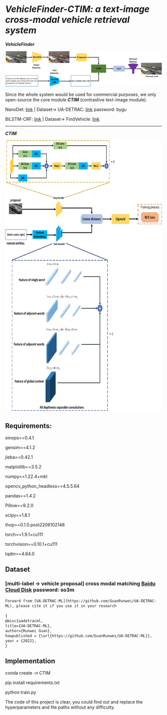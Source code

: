 # ***VehicleFinder-CTIM: a text-image cross-modal vehicle retrieval system***


  ***VehicleFinder***
  
  <img src="https://github.com/GuanRunwei/VehicleFinder-CTIM/blob/main/VehicleFinder.png" alt="Entity Types of FindVehicle" align=center/>

  Since the whole system would be used for commercial purposes, we only open-source the core module ***CTIM*** (contrastive text-image module).
  
  NanoDet: [link](https://github.com/RangiLyu/nanodet) |  Dataset-> UA-DETRAC: [link](https://pan.baidu.com/s/1-r355_V14YaMXwEhmteqRA) password: bygu 
  
  BiLSTM-CRF: [link](https://github.com/jidasheng/bi-lstm-crf) |  Dataset-> FindVehicle: [link](https://github.com/GuanRunwei/FindVehicle)
  
____________________________________________________________________________

  ***CTIM***
  
  <img src="https://github.com/GuanRunwei/VehicleFinder-CTIM/blob/main/CTIM.png" width=700 height=870 alt="Entity Types of FindVehicle" align=center/>
  
## Requirements:

einops==0.4.1

gensim==4.1.2
  
jieba==0.42.1
  
matplotlib==3.5.2
  
numpy==1.22.4+mkl
  
opencv_python_headless==4.5.5.64
  
pandas==1.4.2
  
Pillow==9.2.0
  
scipy==1.8.1
  
thop==0.1.0.post2206102148
  
torch==1.9.1+cu111
  
torchvision==0.10.1+cu111
  
tqdm==4.64.0

## Dataset 
### [multi-label -> vehicle proposal] cross modal matching [Baidu Cloud Disk](https://pan.baidu.com/s/1Z5SItSCk437OsR5JnsoWuw) password: so3m
    
    Forward from [UA-DETRAC-ML](https://github.com/GuanRunwei/UA-DETRAC-ML), please cite it if you use it in your research
    
    {
    @misc{uadetracml,
    title={UA-DETRAC-ML},
    author={Runwei Guan},
    howpublished = {\url{https://github.com/GuanRunwei/UA-DETRAC-ML}},
    year = {2022},
    }
    
    

## Implementation

conda create -n CTIM

pip install requirements.txt 

python train.py
  

  The code of this project is clear, you could find out and replace the hyperparameters and file paths without any difficulty.
